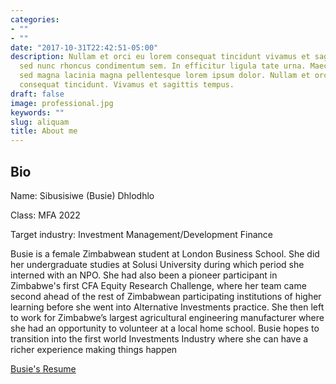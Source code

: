 ```yaml
---
categories:
- ""
- ""
date: "2017-10-31T22:42:51-05:00"
description: Nullam et orci eu lorem consequat tincidunt vivamus et sagittis magna
  sed nunc rhoncus condimentum sem. In efficitur ligula tate urna. Maecenas massa
  sed magna lacinia magna pellentesque lorem ipsum dolor. Nullam et orci eu lorem
  consequat tincidunt. Vivamus et sagittis tempus.
draft: false
image: professional.jpg
keywords: ""
slug: aliquam
title: About me
---
```

## Bio

Name: Sibusisiwe (Busie) Dhlodhlo

Class: MFA 2022

Target industry: Investment Management/Development Finance

Busie is a female Zimbabwean student at London Business School. She did her undergraduate studies at Solusi University during which period she interned with an NPO. She had also been a pioneer participant in Zimbabwe's first CFA Equity Research Challenge, where her team came second ahead of the rest of Zimbabwean participating institutions of higher learning before she went into Alternative Investments practice. She then left to work for Zimbabwe’s largest agricultural engineering manufacturer where she had an opportunity to volunteer at a local home school. Busie hopes to transition into the first world Investments Industry where she can have a richer experience making things happen

[Busie's Resume](https://drive.google.com/file/d/1e33vBvCsmpP236iu63DFm1kBKFGrWSzD/view?usp=sharing)

